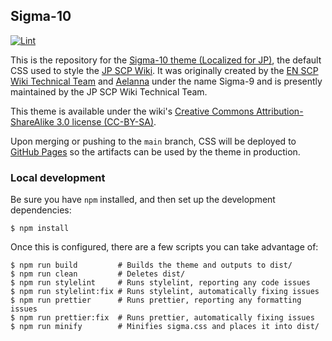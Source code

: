 ## Sigma-10

[![Lint](https://github.com/SCP-JP/sigma/actions/workflows/lint.yaml/badge.svg)](https://github.com/SCP-JP/sigma/actions/workflows/lint.yaml)

This is the repository for the [Sigma-10 theme (Localized for JP)](https://scp-jp.wikidot.com/theme:site), the default CSS used to style the [JP SCP Wiki](https://scp-jp.wikidot.com). It was originally created by the [EN SCP Wiki Technical Team](https://github.com/scpwiki) and [Aelanna](https://www.wikidot.com/user:info/aelanna) under the name Sigma-9 and is presently maintained by the JP SCP Wiki Technical Team.

This theme is available under the wiki's [Creative Commons Attribution-ShareAlike 3.0 license (CC-BY-SA)](https://creativecommons.org/licenses/by-sa/3.0/).

Upon merging or pushing to the `main` branch, CSS will be deployed to [GitHub Pages](https://scp-jp.github.io/sigma/) so the artifacts can be used by the theme in production.

### Local development

Be sure you have `npm` installed, and then set up the development dependencies:

```
$ npm install
```

Once this is configured, there are a few scripts you can take advantage of:

```
$ npm run build         # Builds the theme and outputs to dist/
$ npm run clean         # Deletes dist/
$ npm run stylelint     # Runs stylelint, reporting any code issues
$ npm run stylelint:fix # Runs stylelint, automatically fixing issues
$ npm run prettier      # Runs prettier, reporting any formatting issues
$ npm run prettier:fix  # Runs prettier, automatically fixing issues
$ npm run minify        # Minifies sigma.css and places it into dist/
```